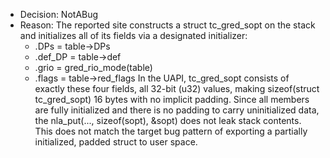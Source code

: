 - Decision: NotABug
- Reason: The reported site constructs a struct tc_gred_sopt on the stack and initializes all of its fields via a designated initializer:
  - .DPs = table->DPs
  - .def_DP = table->def
  - .grio = gred_rio_mode(table)
  - .flags = table->red_flags
  In the UAPI, tc_gred_sopt consists of exactly these four fields, all 32-bit (u32) values, making sizeof(struct tc_gred_sopt) 16 bytes with no implicit padding. Since all members are fully initialized and there is no padding to carry uninitialized data, the nla_put(..., sizeof(sopt), &sopt) does not leak stack contents. This does not match the target bug pattern of exporting a partially initialized, padded struct to user space.
